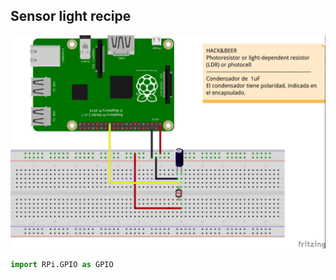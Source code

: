 ## Sensor light recipe

![alt tag](../../static/rpi_ldr.jpg)


```python
import RPi.GPIO as GPIO
 

```
